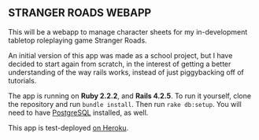 ## STRANGER ROADS WEBAPP

This will be a webapp to manage character sheets for my in-development tabletop
roleplaying game Stranger Roads.

An initial version of this app was made as a school project, but I have decided
to start again from scratch, in the interest of getting a better understanding
of the way rails works, instead of just piggybacking off of tutorials.

The app is running on **Ruby 2.2.2**, and **Rails 4.2.5**. To run it yourself,
clone the repository and run `bundle install`. Then run `rake db:setup`. You
will need to have [PostgreSQL](http://www.postgresql.org/) installed, as well. 

This app is test-deployed [on Heroku](https://stranger-roads.herokuapp.com/).
